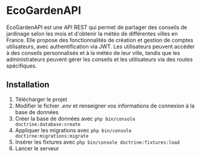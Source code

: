 # EcoGardenAPI

EcoGardenAPI est une API REST qui permet de partager des conseils de jardinage selon les mois et d'obtenir la météo de différentes villes en France. 
Elle propose des fonctionnalités de création et gestion de comptes utilisateurs, avec authentification via JWT. 
Les utilisateurs peuvent accéder à des conseils personnalisés et à la météo de leur ville, tandis que les administrateurs peuvent gérer les conseils et les utilisateurs via des routes spécifiques.

## Installation

1. Télécharger le projet
2. Modifier le fichier _.env_ et renseigner vos informations de connexion à la base de données
3. Créer la base de données avec `php bin/console doctrine:database:create`
4. Appliquer les migrations avec `php bin/console doctirne:migrations:migrate`
5. Insérer les fixtures avec `php bin/console doctrine:fixtures:load`
6. Lancer le serveur
